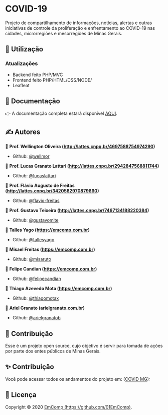# COVID-19
Projeto de compartilhamento de informações, notícias, alertas e outras iniciativas de controle da proliferação e enfrentamento ao COVID-19 nas cidades, microrregiões e mesorregiões de Minas Gerais.

## 🚀 Utilização

<h3>Atualizações</h3>
<ul>
	<li>Backend feito PHP/MVC</li>
	<li>Frontend feito PHP/HTML/CSS/NODE/</li>
	<li>Leafleat</li>
</ul>


## 📖 Documentação

:point_right: A documentação completa estará disponível [AQUI](DOCUMENTATION.md).

## ✍ Autores
👤 **Prof. Wellington Oliveira (http://lattes.cnpq.br/4697588754974290)**

* Github: [@wellmor](https://github.com/wellmor)

👤 **Prof. Lucas Granato Lattari (http://lattes.cnpq.br/2942847568811744)**

* Github: [@lucaslattari](https://github.com/lucaslattari)

👤 **Prof. Flávio Augusto de Freitas (http://lattes.cnpq.br/3420582970879660)**

* Github: [@flavio-freitas](https://github.com/flavio-freitas)

👤 **Prof. Gustavo Teixeira (http://lattes.cnpq.br/7467134188220384)**

* Github: [@gustavomite](https://github.com/gustavomite)

👤 **Talles Yago (https://emcomp.com.br)**

* Github: [@tallesyago](https://github.com/tallesyago)

👤 **Misael Freitas (https://emcomp.com.br)**

* Github: [@misaruto](https://github.com/misaruto)

👤 **Felipe Candian (https://emcomp.com.br)**

* Github: [@felipecandian](https://github.com/felipecandian)

👤 **Thiago Azevedo Mota (https://emcomp.com.br)**

* Github: [@thiagomotax](https://github.com/thiagomotax)

👤 **Ariel Granato (arielgranato.com.br)**

* Github: [@arielgranatob](https://github.com/arielgranatob)



## 🤝 Contribuição

Esse é um projeto open source, cujo objetivo é servir para tomada de ações por parte dos entes públicos de Minas Gerais.


## ✨ Contribuição

Você pode acessar todos os andamentos do projeto em: ([COVID MG](http://covidmg.com.br/)):

## 📝 Licença

Copyright © 2020 [EmComp (https://github.com/01EmComp)](https://github.com/01Emcomp).<br />

